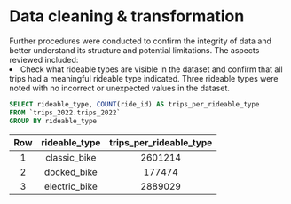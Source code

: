 <h1>Data cleaning & transformation</h1>
Further procedures were conducted to confirm the integrity of data and better understand its structure and potential limitations. The aspects reviewed included:
<li>Check what rideable types are visible in the dataset and confirm that all trips had a meaningful rideable type indicated. Three rideable types were noted with no incorrect or unexpected values in the dataset.</li>

```sql
SELECT rideable_type, COUNT(ride_id) AS trips_per_rideable_type
FROM `trips_2022.trips_2022`
GROUP BY rideable_type
```
|Row|rideable_type|trips_per_rideable_type|
|:-:|:-:|:-:|
|1|classic_bike|2601214|
|2|docked_bike|177474|
|3|electric_bike|2889029|
